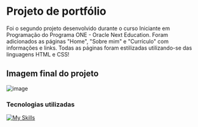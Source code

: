 # Projeto de portfólio

Foi o segundo projeto desenvolvido durante o curso Iniciante em Programação do Programa ONE - Oracle Next Education. Foram adicionados as páginas "Home", "Sobre mim" e "Currículo" com informações e links. Todas as páginas foram estilizadas utilizando-se das linguagens HTML e CSS!

## Imagem final do projeto

![image](https://github.com/miguelfmds/projeto-portfolio/assets/157380435/b0d25a0d-9be5-43b2-8be6-36e69e097bdb)


### Tecnologias utilizadas

[![My Skills](https://skillicons.dev/icons?i=html,css,vscode)](https://skillicons.dev)
